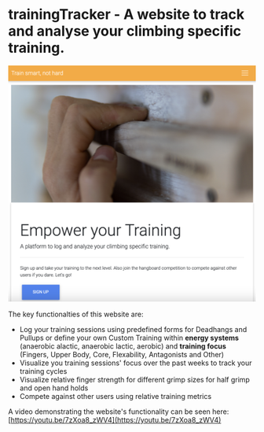 # trainingTracker - A website to track and analyse your climbing specific training.

![Semantic description of image](/images/startpage.png "Start Page")

The key functionalties of this website are:
* Log your training sessions using predefined forms for Deadhangs and Pullups or define your own Custom Training within **energy systems** (anaerobic alactic, anaerobic lactic, aerobic) and **training focus** (Fingers, Upper Body, Core, Flexability, Antagonists and Other)
* Visualize you training sessions' focus over the past weeks to track your training cycles
* Visualize relative finger strength for different grimp sizes for half grimp and open hand holds
* Compete against other users using relative training metrics

A video demonstrating the website's functionality can be seen here: [https://youtu.be/7zXoa8_zWV4](https://youtu.be/7zXoa8_zWV4)
